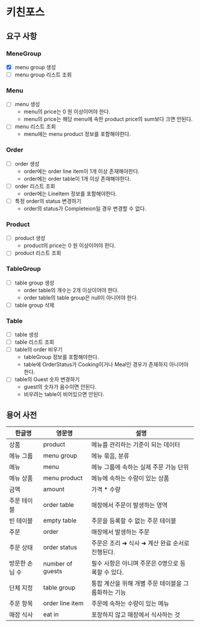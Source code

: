 # 키친포스

## 요구 사항
### MeneGroup
-[x]  menu group 생성
-[ ]  menu group 리스트 조회

### Menu
-[ ]  menu 생성
   * menu의 price는 0 원 이상이어야 한다.
   * menu의 price는 해당 menu에 속한 product price의 sum보다 크면 안된다.
-[ ]  menu 리스트 조회
   * menu에는 menu product 정보를 포함해야한다.

### Order
-[ ]  order 생성
   * order에는 order line item이 1개 이상 존재해야한다.
   * order에는 order table이 1개 이상 존재해야한다.
-[ ]  order 리스트 조회
   * order에는 LineItem 정보를 포함해야한다.
-[ ]  특정 order의 status 변경하기
   * order의 status가 Completeion일 경우 변경할 수 없다.

### Product
-[ ]  product 생성
   * product의 price는 0 원 이상이어야 한다.
-[ ]  product 리스트 조회

### TableGroup
-[ ]  table group 생성
   * order table의 개수는 2개 이상이어야 한다.
   * order table의 table group은 null이 아니어야 한다.
-[ ]  table group 삭제

### Table
-[ ]  table 생성
-[ ]  table 리스트 조회
-[ ]  table의 order 비우기
   * tableGroup 정보를 포함해야한다.
   * table에 OrderStatus가 Cooking이거나 Meal인 경우가 존재하지 아니어야 한다.
-[ ]  table의 Guest 숫자 변경하기
   * guest의 숫자가 음수이면 안된다.
   * 비우려는 table이 비어있으면 안된다.



## 용어 사전

| 한글명 | 영문명 | 설명 |
| --- | --- | --- |
| 상품 | product | 메뉴를 관리하는 기준이 되는 데이터 |
| 메뉴 그룹 | menu group | 메뉴 묶음, 분류 |
| 메뉴 | menu | 메뉴 그룹에 속하는 실제 주문 가능 단위 |
| 메뉴 상품 | menu product | 메뉴에 속하는 수량이 있는 상품 |
| 금액 | amount | 가격 * 수량 |
| 주문 테이블 | order table | 매장에서 주문이 발생하는 영역 |
| 빈 테이블 | empty table | 주문을 등록할 수 없는 주문 테이블 |
| 주문 | order | 매장에서 발생하는 주문 |
| 주문 상태 | order status | 주문은 조리 ➜ 식사 ➜ 계산 완료 순서로 진행된다. |
| 방문한 손님 수 | number of guests | 필수 사항은 아니며 주문은 0명으로 등록할 수 있다. |
| 단체 지정 | table group | 통합 계산을 위해 개별 주문 테이블을 그룹화하는 기능 |
| 주문 항목 | order line item | 주문에 속하는 수량이 있는 메뉴 |
| 매장 식사 | eat in | 포장하지 않고 매장에서 식사하는 것 |


